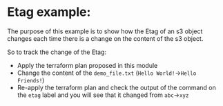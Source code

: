 # Etag example:

The purpose of this example is to show how the Etag of an s3 object changes each time there is a change on the content of the s3 object.

So to track the change of the Etag: 
- Apply the terraform plan proposed in this module
- Change the content of the `demo_file.txt` (`Hello World!`->`Hello Friends!`)
- Re-apply the terraform plan and check the output of the command on the `etag` label and you will see that it changed from `abc`->`xyz`